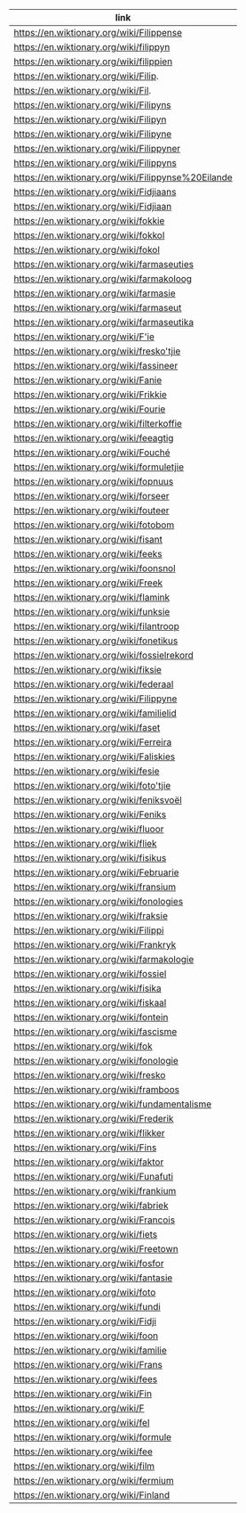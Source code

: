|link|
|----|
|https://en.wiktionary.org/wiki/Filippense|
|https://en.wiktionary.org/wiki/filippyn|
|https://en.wiktionary.org/wiki/filippien|
|https://en.wiktionary.org/wiki/Filip.|
|https://en.wiktionary.org/wiki/Fil.|
|https://en.wiktionary.org/wiki/Filipyns|
|https://en.wiktionary.org/wiki/Filipyn|
|https://en.wiktionary.org/wiki/Filipyne|
|https://en.wiktionary.org/wiki/Filippyner|
|https://en.wiktionary.org/wiki/Filippyns|
|https://en.wiktionary.org/wiki/Filippynse%20Eilande|
|https://en.wiktionary.org/wiki/Fidjiaans|
|https://en.wiktionary.org/wiki/Fidjiaan|
|https://en.wiktionary.org/wiki/fokkie|
|https://en.wiktionary.org/wiki/fokkol|
|https://en.wiktionary.org/wiki/fokol|
|https://en.wiktionary.org/wiki/farmaseuties|
|https://en.wiktionary.org/wiki/farmakoloog|
|https://en.wiktionary.org/wiki/farmasie|
|https://en.wiktionary.org/wiki/farmaseut|
|https://en.wiktionary.org/wiki/farmaseutika|
|https://en.wiktionary.org/wiki/F'ie|
|https://en.wiktionary.org/wiki/fresko'tjie|
|https://en.wiktionary.org/wiki/fassineer|
|https://en.wiktionary.org/wiki/Fanie|
|https://en.wiktionary.org/wiki/Frikkie|
|https://en.wiktionary.org/wiki/Fourie|
|https://en.wiktionary.org/wiki/filterkoffie|
|https://en.wiktionary.org/wiki/feeagtig|
|https://en.wiktionary.org/wiki/Fouché|
|https://en.wiktionary.org/wiki/formuletjie|
|https://en.wiktionary.org/wiki/fopnuus|
|https://en.wiktionary.org/wiki/forseer|
|https://en.wiktionary.org/wiki/fouteer|
|https://en.wiktionary.org/wiki/fotobom|
|https://en.wiktionary.org/wiki/fisant|
|https://en.wiktionary.org/wiki/feeks|
|https://en.wiktionary.org/wiki/foonsnol|
|https://en.wiktionary.org/wiki/Freek|
|https://en.wiktionary.org/wiki/flamink|
|https://en.wiktionary.org/wiki/funksie|
|https://en.wiktionary.org/wiki/filantroop|
|https://en.wiktionary.org/wiki/fonetikus|
|https://en.wiktionary.org/wiki/fossielrekord|
|https://en.wiktionary.org/wiki/fiksie|
|https://en.wiktionary.org/wiki/federaal|
|https://en.wiktionary.org/wiki/Filippyne|
|https://en.wiktionary.org/wiki/familielid|
|https://en.wiktionary.org/wiki/faset|
|https://en.wiktionary.org/wiki/Ferreira|
|https://en.wiktionary.org/wiki/Faliskies|
|https://en.wiktionary.org/wiki/fesie|
|https://en.wiktionary.org/wiki/foto'tjie|
|https://en.wiktionary.org/wiki/feniksvoël|
|https://en.wiktionary.org/wiki/Feniks|
|https://en.wiktionary.org/wiki/fluoor|
|https://en.wiktionary.org/wiki/fliek|
|https://en.wiktionary.org/wiki/fisikus|
|https://en.wiktionary.org/wiki/Februarie|
|https://en.wiktionary.org/wiki/fransium|
|https://en.wiktionary.org/wiki/fonologies|
|https://en.wiktionary.org/wiki/fraksie|
|https://en.wiktionary.org/wiki/Filippi|
|https://en.wiktionary.org/wiki/Frankryk|
|https://en.wiktionary.org/wiki/farmakologie|
|https://en.wiktionary.org/wiki/fossiel|
|https://en.wiktionary.org/wiki/fisika|
|https://en.wiktionary.org/wiki/fiskaal|
|https://en.wiktionary.org/wiki/fontein|
|https://en.wiktionary.org/wiki/fascisme|
|https://en.wiktionary.org/wiki/fok|
|https://en.wiktionary.org/wiki/fonologie|
|https://en.wiktionary.org/wiki/fresko|
|https://en.wiktionary.org/wiki/framboos|
|https://en.wiktionary.org/wiki/fundamentalisme|
|https://en.wiktionary.org/wiki/Frederik|
|https://en.wiktionary.org/wiki/flikker|
|https://en.wiktionary.org/wiki/Fins|
|https://en.wiktionary.org/wiki/faktor|
|https://en.wiktionary.org/wiki/Funafuti|
|https://en.wiktionary.org/wiki/frankium|
|https://en.wiktionary.org/wiki/fabriek|
|https://en.wiktionary.org/wiki/Francois|
|https://en.wiktionary.org/wiki/fiets|
|https://en.wiktionary.org/wiki/Freetown|
|https://en.wiktionary.org/wiki/fosfor|
|https://en.wiktionary.org/wiki/fantasie|
|https://en.wiktionary.org/wiki/foto|
|https://en.wiktionary.org/wiki/fundi|
|https://en.wiktionary.org/wiki/Fidji|
|https://en.wiktionary.org/wiki/foon|
|https://en.wiktionary.org/wiki/familie|
|https://en.wiktionary.org/wiki/Frans|
|https://en.wiktionary.org/wiki/fees|
|https://en.wiktionary.org/wiki/Fin|
|https://en.wiktionary.org/wiki/F|
|https://en.wiktionary.org/wiki/fel|
|https://en.wiktionary.org/wiki/formule|
|https://en.wiktionary.org/wiki/fee|
|https://en.wiktionary.org/wiki/film|
|https://en.wiktionary.org/wiki/fermium|
|https://en.wiktionary.org/wiki/Finland|
